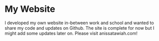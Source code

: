 # My Website
I developed my own website in-between work and school and wanted to share my code and updates on Github.
The site is complete for now but I might add some updates later on. 
Please visit anissatawiah.com!

